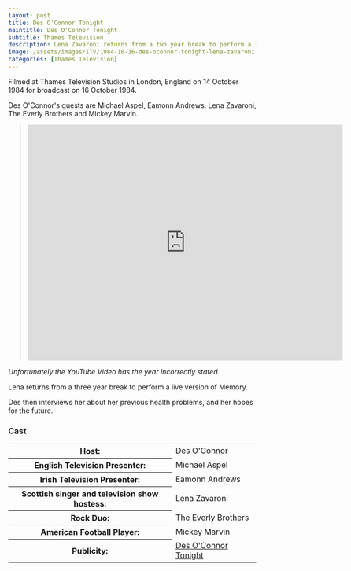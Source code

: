 ```yaml
---
layout: post
title: Des O'Connor Tonight
maintitle: Des O'Connor Tonight
subtitle: Thames Television
description: Lena Zavaroni returns from a two year break to perform a live version of Memory. Des then interviews her about her previous health problems and her hopes for the future.
image: /assets/images/ITV/1984-10-16-des-oconnor-tonight-lena-zavaroni.jpg
categories: [Thames Television]
---
```


Filmed at Thames Television Studios in London, England on 14 October 1984 for broadcast on 16 October 1984.

Des O'Connor's guests are Michael Aspel, Eamonn Andrews, Lena Zavaroni, The Everly Brothers and Mickey Marvin.

> <div class="responsive-video"><iframe width="640px" height="480px" src="https://www.youtube.com/embed/3kTJRbMrazY?rel=0&showinfo=1" frameborder="0" allowfullscreen=""></iframe></div>

<cite>Unfortunately the YouTube Video has the year incorrectly stated.</cite>

Lena returns from a three year break to perform a live version of Memory.

Des then interviews her about her previous health problems, and her hopes for the future.

### Cast
<table>
<tr><th>Host:</th><td>Des O'Connor</td></tr>
<tr><th>English Television Presenter:</th><td>Michael Aspel</td></tr>
<tr><th>Irish Television Presenter:</th><td>Eamonn Andrews</td></tr>
<tr><th>Scottish singer and television show hostess:</th><td>Lena Zavaroni</td></tr>
<tr><th>Rock Duo:</th><td>The Everly Brothers</td></tr>
<tr><th>American Football Player:</th><td>Mickey Marvin</td></tr>
<tr><th>Publicity:</th><td><a href="/publicity/1984/10/14/publicity.html">Des O'Connor Tonight</a></td></tr>
</table>

